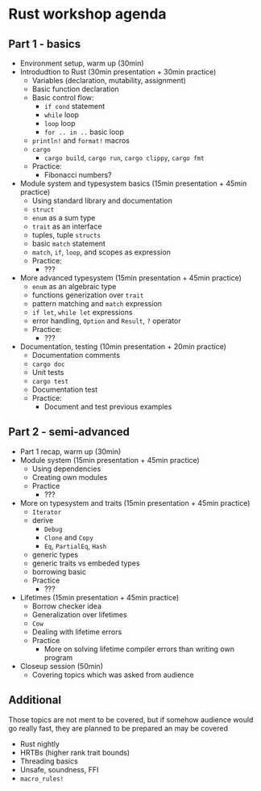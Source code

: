 # Rust workshop agenda

## Part 1 - basics

* Environment setup, warm up (30min)
* Introdudtion to Rust (30min presentation + 30min practice)
    * Variables (declaration, mutability, assignment)
    * Basic function declaration
    * Basic control flow:
        * `if cond` statement
        * `while` loop
        * `loop` loop
        * `for .. in ..` basic loop
    * `println!` and `format!` macros
    * `cargo`
        * `cargo build`, `cargo run`, `cargo clippy`, `cargo fmt`
    * Practice:
        * Fibonacci numbers?
* Module system and typesystem basics (15min presentation + 45min practice)
    * Using standard library and documentation
    * `struct`
    * `enum` as a sum type
    * `trait` as an interface
    * tuples, tuple `structs`
    * basic `match` statement
    * `match`, `if`, `loop`, and scopes as expression
    * Practice:
        * ???
* More advanced typesystem (15min presentation + 45min practice)
    * `enum` as an algebraic type
    * functions generization over `trait`
    * pattern matching and `match` expression
    * `if let`, `while let` expressions
    * error handling, `Option` and `Result`, `?` operator
    * Practice:
        * ???
* Documentation, testing (10min presentation + 20min practice)
    * Documentation comments
    * `cargo doc`
    * Unit tests
    * `cargo test`
    * Documentation test
    * Practice:
        * Document and test previous examples

## Part 2 - semi-advanced

* Part 1 recap, warm up (30min)
* Module system (15min presentation + 45min practice)
    * Using dependencies
    * Creating own modules
    * Practice
         * ???
* More on typesystem and traits (15min presentation + 45min practice)
    * `Iterator`
    * derive
        * `Debug`
        * `Clone` and `Copy`
        * `Eq`, `PartialEq`, `Hash`
    * generic types
    * generic traits vs embeded types
    * borrowing basic
    * Practice
        * ???
* Lifetimes (15min presentation + 45min practice)
    * Borrow checker idea
    * Generalization over lifetimes
    * `Cow`
    * Dealing with lifetime errors
    * Practice
        * More on solving lifetime compiler errors than writing own program
* Closeup session (50min)
    * Covering topics which was asked from audience


## Additional
Those topics are not ment to be covered, but if somehow audience would go really fast, they are planned to be prepared an may be covered
* Rust nightly
* HRTBs (higher rank trait bounds)
* Threading basics
* Unsafe, soundness, FFI
* `macro_rules!`
